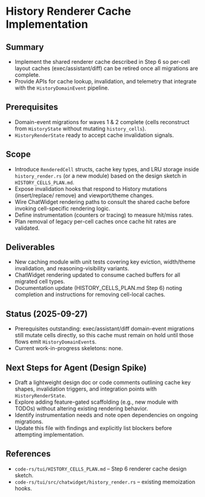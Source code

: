 # History Renderer Cache Implementation

## Summary
- Implement the shared renderer cache described in Step 6 so per-cell layout
  caches (exec/assistant/diff) can be retired once all migrations are complete.
- Provide APIs for cache lookup, invalidation, and telemetry that integrate with
  the `HistoryDomainEvent` pipeline.

## Prerequisites
- Domain-event migrations for waves 1 & 2 complete (cells reconstruct from
  `HistoryState` without mutating `history_cells`).
- `HistoryRenderState` ready to accept cache invalidation signals.

## Scope
- Introduce `RenderedCell` structs, cache key types, and LRU storage inside
  `history_render.rs` (or a new module) based on the design sketch in
  `HISTORY_CELLS_PLAN.md`.
- Expose invalidation hooks that respond to History mutations (insert/replace/
  remove) and viewport/theme changes.
- Wire ChatWidget rendering paths to consult the shared cache before invoking
  cell-specific rendering logic.
- Define instrumentation (counters or tracing) to measure hit/miss rates.
- Plan removal of legacy per-cell caches once cache hit rates are validated.

## Deliverables
- New caching module with unit tests covering key eviction, width/theme
  invalidation, and reasoning-visibility variants.
- ChatWidget rendering updated to consume cached buffers for all migrated cell
  types.
- Documentation update (HISTORY_CELLS_PLAN.md Step 6) noting completion and
  instructions for removing cell-local caches.

## Status (2025-09-27)
- Prerequisites outstanding: exec/assistant/diff domain-event migrations still
  mutate cells directly, so this cache must remain on hold until those flows
  emit `HistoryDomainEvent`s.
- Current work-in-progress skeletons: none.

## Next Steps for Agent (Design Spike)
- Draft a lightweight design doc or code comments outlining cache key shapes,
  invalidation triggers, and integration points with `HistoryRenderState`.
- Explore adding feature-gated scaffolding (e.g., new module with TODOs) without
  altering existing rendering behavior.
- Identify instrumentation needs and note open dependencies on ongoing
  migrations.
- Update this file with findings and explicitly list blockers before attempting
  implementation.

## References
- `code-rs/tui/HISTORY_CELLS_PLAN.md` – Step 6 renderer cache design sketch.
- `code-rs/tui/src/chatwidget/history_render.rs` – existing memoization hooks.
